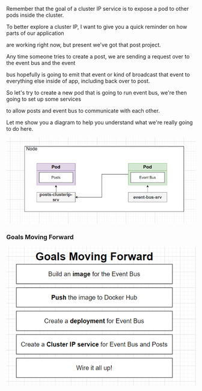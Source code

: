 Remember that the goal of a cluster IP service is to expose a pod to other pods inside the cluster.

To better explore a cluster IP, I want to give you a quick reminder on how parts of our application

are working right now, but present we've got that post project.

Any time someone tries to create a post, we are sending a request over to the event bus and the event

bus hopefully is going to emit that event or kind of broadcast that event to everything else inside of app, including back over to post.

So let's try to create a new pod that is going to run event bus, we're then going to set up some services

to allow posts and event bus to communicate with each other.

Let me show you a diagram to help you understand what we're really going to do here.

![posts-to-event-bus](../../doc_assets/screenshots/Docker/posts-to-event-bus.png)

### Goals Moving Forward   

![Goals-Moving-Forward](../../doc_assets/screenshots/Docker/Goals-Moving-Forward.png)